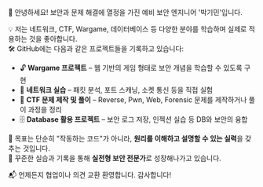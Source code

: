 👋 안녕하세요! 보안과 문제 해결에 열정을 가진 예비 보안 엔지니어 '박기민'입니다.

💡 저는 네트워크, CTF, Wargame, 데이터베이스 등 다양한 분야를 학습하며 실제로 적용하는 것을 좋아합니다.  
🛠 GitHub에는 다음과 같은 프로젝트들을 기록하고 있습니다:

- 🔓 **Wargame 프로젝트** – 웹 기반의 게임 형태로 보안 개념을 학습할 수 있도록 구현  
- 📡 **네트워크 실습** – 패킷 분석, 포트 스캐닝, 소켓 통신 등을 직접 실험  
- 🧠 **CTF 문제 제작 및 풀이** – Reverse, Pwn, Web, Forensic 문제를 제작하거나 풀이 과정을 정리  
- 🗄️ **Database 활용 프로젝트** – 보안 로그 저장, 인젝션 실습 등 DB와 보안의 융합

🎯 목표는 단순히 "작동하는 코드"가 아니라, **원리를 이해하고 설명할 수 있는 실력**을 갖추는 것입니다.  
🚀 꾸준한 실습과 기록을 통해 **실전형 보안 전문가**로 성장해나가고 있습니다.

📬 언제든지 협업이나 의견 교환 환영합니다. 감사합니다!
